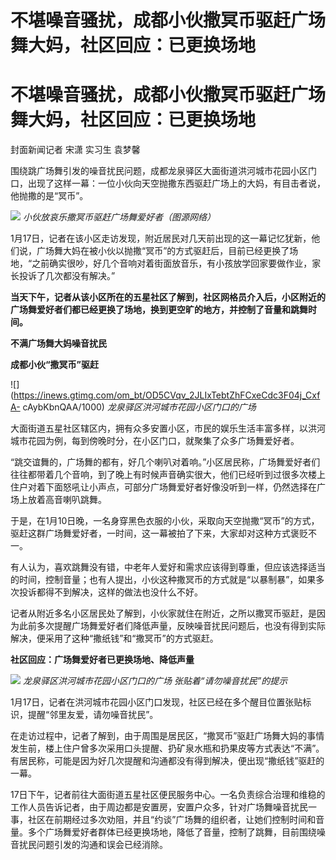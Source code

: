 # 不堪噪音骚扰，成都小伙撒冥币驱赶广场舞大妈，社区回应：已更换场地

# 不堪噪音骚扰，成都小伙撒冥币驱赶广场舞大妈，社区回应：已更换场地

封面新闻记者 宋潇 实习生 袁梦馨

围绕跳广场舞引发的噪音扰民问题，成都龙泉驿区大面街道洪河城市花园小区门口，出现了这样一幕：一位小伙向天空抛撒东西驱赶广场上的大妈，有目击者说，他抛撒的是“冥币”。

![](https://inews.gtimg.com/om_bt/OLpmGOuM1TYvAWHhl2m8AU204iZcxm4I1WD8bPW-f8gdkAA/1000)
_小伙放哀乐撒冥币驱赶广场舞爱好者（图源网络）_

1月17日，记者在该小区走访发现，附近居民对几天前出现的这一幕记忆犹新，他们说，广场舞大妈在被小伙以抛撒“冥币”的方式驱赶后，目前已经更换了场地，“之前确实很吵，好几个音响对着街面放音乐，有小孩放学回家要做作业，家长投诉了几次都没有解决。”

**当天下午，记者从该小区所在的五星社区了解到，社区网格员介入后，小区附近的广场舞爱好者们都已经更换了场地，换到更空旷的地方，并控制了音量和跳舞时间。**

**不满广场舞大妈噪音扰民**

**成都小伙“撒冥币”驱赶**

![](https://inews.gtimg.com/om_bt/OD5CVqv_2JLIxTebtZhFCxeCdc3F04j_CxfA-
cAybKbnQAA/1000) _龙泉驿区洪河城市花园小区门口的广场_

大面街道五星社区辖区内，拥有众多安置小区，市民的娱乐生活丰富多样，以洪河城市花园为例，每到傍晚时分，在小区门口，就聚集了众多广场舞爱好者。

“跳交谊舞的，广场舞的都有，好几个喇叭对着响。”小区居民称，广场舞爱好者们往往都带着几个音响，到了晚上有时候声音确实很大，他们已经听到过很多次楼上住户对着下面怒吼让小声点，可部分广场舞爱好者好像没听到一样，仍然选择在广场上放着高音喇叭跳舞。

于是，在1月10日晚，一名身穿黑色衣服的小伙，采取向天空抛撒“冥币”的方式，驱赶这群广场舞爱好者，一时间，这一幕被拍了下来，大家却对这种方式褒贬不一。

有人认为，喜欢跳舞没有错，中老年人爱好和需求应该得到尊重，但应该选择适当的时间，控制音量；也有人提出，小伙这种撒冥币的方式就是“以暴制暴”，如果多次投诉都得不到解决，这样的做法也没什么不好。

记者从附近多名小区居民处了解到，小伙家就住在附近，之所以撒冥币驱赶，是因为此前多次提醒广场舞爱好者们降低声量，反映噪音扰民问题后，也没有得到实际解决，便采用了这种“撒纸钱”和“撒冥币”的方式驱赶。

**社区回应：广场舞爱好者已更换场地、降低声量**

![](https://inews.gtimg.com/om_bt/O3xrg604apjiLj11nQ4AyhmblD67lTkenb_5xW0wjFmCIAA/1000)
_龙泉驿区洪河城市花园小区门口的广场 张贴着“请勿噪音扰民”的提示_

1月17日，记者在洪河城市花园小区门口发现，社区已经在多个醒目位置张贴标识，提醒“邻里友爱，请勿噪音扰民”。

在走访过程中，记者了解到，由于周围是居民区，“撒冥币”驱赶广场舞大妈的事情发生前，楼上住户曾多次采用口头提醒、扔矿泉水瓶和扔果皮等方式表达“不满”。有居民称，可能是因为好几次提醒和沟通都没有得到解决，便出现“撒纸钱”驱赶的一幕。

17日下午，记者前往大面街道五星社区便民服务中心。一名负责综合治理和维稳的工作人员告诉记者，由于周边都是安置房，安置户众多，针对广场舞噪音扰民一事，社区在前期经过多次劝阻，并且“约谈”广场舞的组织者，让她们控制时间和音量。多个广场舞爱好者群体已经更换场地，降低了音量，控制了跳舞，目前围绕噪音扰民问题引发的沟通和误会已经消除。

